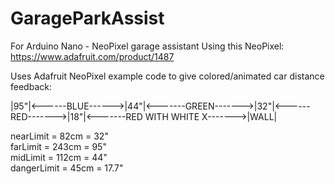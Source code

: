 # GarageParkAssist
For Arduino Nano - NeoPixel garage assistant
Using this NeoPixel: https://www.adafruit.com/product/1487

Uses Adafruit NeoPixel example code to give colored/animated car distance feedback:

|95"|<------BLUE------>|44"|<-------GREEN------->|32"|<------RED------->|18"|<-------RED WITH WHITE X------->|WALL|

nearLimit = 82cm = 32"  
farLimit = 243cm = 95"  
midLimit = 112cm = 44"  
dangerLimit = 45cm = 17.7"  
